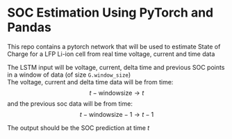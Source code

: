 # SOC Estimation Using PyTorch and Pandas

This repo contains a pytorch network that will be used to estimate State of Charge for a LFP Li-ion cell from real time voltage, current and time data

The LSTM input will be voltage, current, delta time and previous SOC points in a window of data (of size ```G.window_size```) <br>
The voltage, current and delta time data will be from time: $$t - \text{windowsize} \rightarrow t$$ and the previous soc data will be from time: $$t - \text{windowsize} - 1 \rightarrow t - 1$$

The output should be the SOC prediction at time $t$
